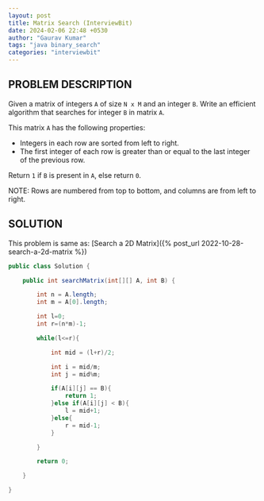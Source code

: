 ```yaml
---
layout: post
title: Matrix Search (InterviewBit)
date: 2024-02-06 22:48 +0530
author: "Gaurav Kumar"
tags: "java binary_search"
categories: "interviewbit"
---
```


## PROBLEM DESCRIPTION

Given a matrix of integers `A` of size `N x M` and an integer `B`. Write an efficient algorithm that searches for integer `B` in matrix `A`.

This matrix `A` has the following properties:

- Integers in each row are sorted from left to right.
- The first integer of each row is greater than or equal to the last integer of the previous row.

Return `1` if `B` is present in `A`, else return `0`.

NOTE: Rows are numbered from top to bottom, and columns are from left to right.

## SOLUTION

This problem is same as:
[Search a 2D Matrix]({% post_url 2022-10-28-search-a-2d-matrix %})

```java
public class Solution {

    public int searchMatrix(int[][] A, int B) {

        int n = A.length;
        int m = A[0].length;

        int l=0;
        int r=(n*m)-1;

        while(l<=r){

            int mid = (l+r)/2;

            int i = mid/m;
            int j = mid%m;

            if(A[i][j] == B){
                return 1;
            }else if(A[i][j] < B){
                l = mid+1;
            }else{
                r = mid-1;
            }

        }

        return 0;

    }

}
```
